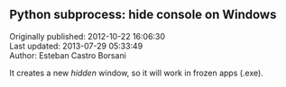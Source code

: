 ## Python subprocess: hide console on Windows  
Originally published: 2012-10-22 16:06:30  
Last updated: 2013-07-29 05:33:49  
Author: Esteban Castro Borsani  
  
It creates a new *hidden* window, so it will work in frozen apps (.exe).